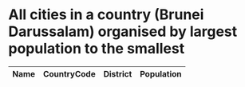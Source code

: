 # All cities in a country (Brunei Darussalam) organised by largest population to the smallest

| Name | CountryCode | District | Population |
| :--- | :--- | :--- | :---: |
